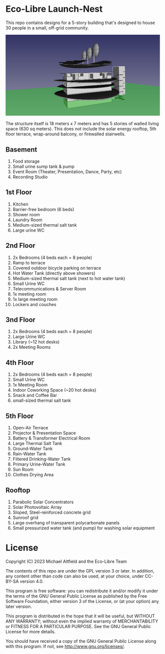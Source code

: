 # Eco-Libre Launch-Nest

This repo contains designs for a 5-story building that's designed to house 30 people in a small, off-grid community.

<img src="images/launch-nest_2024.08.png?raw=true" alt="Screenshot of CAD file"></a>

The structure itself is 18 meters x 7 meters and has 5 stories of walled living space (630 sq meters). This does not include the solar energy rooftop, 5th floor terrace, wrap-around balcony, or firewalled stairwells.

## Basement

1. Food storage
1. Small urine sump tank & pump
1. Event Room (Theater, Presentation, Dance, Party, etc)
1. Recording Studio

## 1st Floor

1. Kitchen
1. Barrier-free bedroom (6 beds)
1. Shower room
1. Laundry Room
1. Medium-sized thermal salt tank
1. Large urine WC

## 2nd Floor

1. 2x Bedrooms (4 beds each = 8 people)
1. Ramp to terrace
1. Covered outdoor bicycle parking on terrace
1. Hot Water Tank (directly above showers)
1. Medium-sized thermal salt tank (next to hot water tank)
1. Small Urine WC
1. Telecommunications & Server Room
1. 1x meeting room
1. 1x large meeting room
1. Lockers and couches

## 3nd Floor

1. 2x Bedrooms (4 beds each = 8 people)
1. Large Urine WC
1. Library (~12 hot desks)
1. 2x Meeting Rooms

## 4th Floor

1. 2x Bedrooms (4 beds each = 8 people)
1. Small Urine WC
1. 1x Meeting Room
1. Indoor Coworking Space (~20 hot desks)
1. Snack and Coffee Bar
1. small-sized thermal salt tank

## 5th Floor

1. Open-Air Terrace
1. Projector & Presentation Space
1. Battery & Transformer Electrical Room
1. Large Thermal Salt Tank
1. Ground-Water Tank
1. Rain-Water Tank
1. Filtered Drinking-Water Tank
1. Primary Urine-Water Tank
1. Sun Room
1. Clothes Drying Area

## Rooftop

1. Parabolic Solar Concentrators
1. Solar Photovoltaic Array
1. Sloped, Steel-reinforced concrete grid
1. Sunroof grid
1. Large overhang of transparent polycarbonate panels
1. Small pressurized water tank (and pump) for washing solar equipment

# License

Copyright (C) 2023 Michael Altfield and the Eco-Libre Team

The contents of this repo are under the GPL version 3 or later.
In addition, any content other than code can also be used, at your
choice, under CC-BY-SA version 4.0.

This program is free software: you can redistribute it and/or modify
it under the terms of the GNU General Public License as published by
the Free Software Foundation, either version 3 of the License, or
(at your option) any later version.

This program is distributed in the hope that it will be useful,
but WITHOUT ANY WARRANTY; without even the implied warranty of
MERCHANTABILITY or FITNESS FOR A PARTICULAR PURPOSE.  See the
GNU General Public License for more details.

You should have received a copy of the GNU General Public License
along with this program.  If not, see <http://www.gnu.org/licenses/>.
